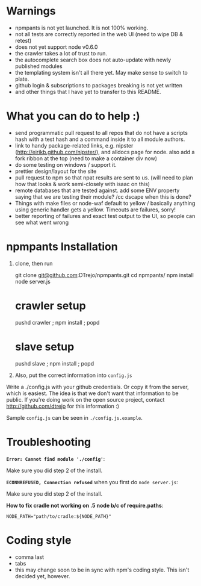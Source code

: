 Warnings
===
- npmpants is not yet launched. It is not 100% working.
- not all tests are correctly reported in the web UI (need to wipe DB & retest)
- does not yet support node v0.6.0
- the crawler takes a lot of trust to run.
- the autocomplete search box does not auto-update with newly published modules
- the templating system isn't all there yet. May make sense to switch to plate.
- github login & subscriptions to packages breaking is not yet written
- and other things that I have yet to transfer to this README.

What you can do to help :)
===
- send programmatic pull request to all repos that do not have a scripts hash
  with a test hash and a command inside it to all module authors.
- link to handy package-related links, e.g. nipster
  (http://eirikb.github.com/nipster/), and alldocs page for node. also add a
  fork ribbon at the top (need to make a container div now)
- do some testing on windows / support it.
- prettier design/layout for the site
- pull request to npm so that npat results are sent to us. (will need to plan
  how that looks & work semi-closely with isaac on this)
- remote databases that are tested against. add some ENV property saying that we
  are testing their module? /cc dscape when this is done?
- Things with make files or node-waf default to yellow / basically anything
  using generic handler gets a yellow. Timeouts are failures, sorry!
- better reporting of failures and exact test output to the UI, so people can
  see what went wrong

npmpants Installation
===

1) clone, then run

    git clone git@github.com:DTrejo/npmpants.git
    cd npmpants/
    npm install
    node server.js

    # crawler setup
    pushd crawler ; npm install ; popd

    # slave setup
    pushd slave ; npm install ; popd

2) Also, put the correct information into `config.js`

Write a ./config.js with your github credentials. Or copy it from the server,
which is easiest. The idea is that we don't want that information to be
public. If you're doing work on the open source project, contact <http://github.com/dtrejo> for this information :)

Sample `config.js` can be seen in `./config.js.example`.

Troubleshooting
===

**`Error: Cannot find module './config'`**:

Make sure you did step 2 of the install.


**`ECONNREFUSED, Connection refused`** when you first do `node server.js`:

Make sure you did step 2 of the install.


**How to fix cradle not working on .5 node b/c of require.paths**:

    NODE_PATH="path/to/cradle:${NODE_PATH}"

Coding style
===
- comma last
- tabs
- this may change soon to be in sync with npm's coding style. This isn't decided
  yet, however.
